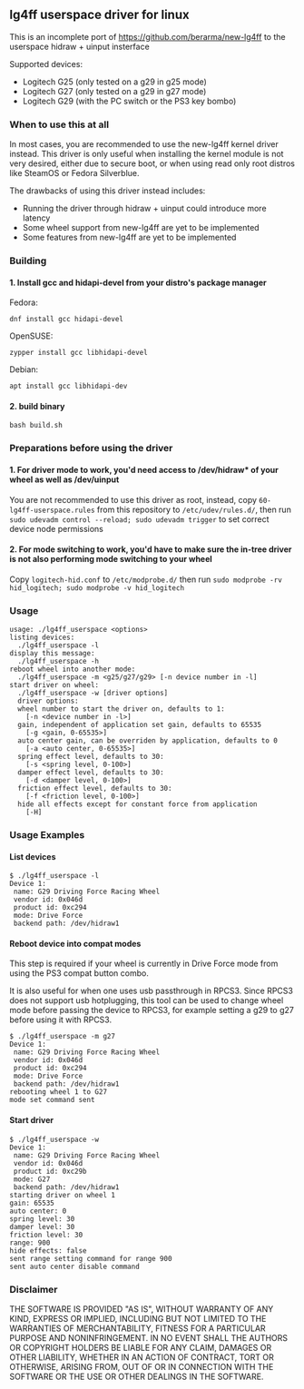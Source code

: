 ## lg4ff userspace driver for linux

This is an incomplete port of https://github.com/berarma/new-lg4ff to the userspace hidraw + uinput insterface

Supported devices:

- Logitech G25 (only tested on a g29 in g25 mode)
- Logitech G27 (only tested on a g29 in g27 mode)
- Logitech G29 (with the PC switch or the PS3 key bombo)

### When to use this at all

In most cases, you are recommended to use the new-lg4ff kernel driver instead. This driver is only useful when installing the kernel module is not very desired, either due to secure boot, or when using read only root distros like SteamOS or Fedora Silverblue.

The drawbacks of using this driver instead includes:

- Running the driver through hidraw + uinput could introduce more latency
- Some wheel support from new-lg4ff are yet to be implemented
- Some features from new-lg4ff are yet to be implemented

### Building

#### 1. Install gcc and hidapi-devel from your distro's package manager

Fedora:
```
dnf install gcc hidapi-devel
```

OpenSUSE:
```
zypper install gcc libhidapi-devel
```

Debian:
```
apt install gcc libhidapi-dev
```

#### 2. build binary
```
bash build.sh
```

### Preparations before using the driver

#### 1. For driver mode to work, you'd need access to /dev/hidraw* of your wheel as well as /dev/uinput

You are not recommended to use this driver as root, instead, copy `60-lg4ff-userspace.rules` from this repository to `/etc/udev/rules.d/`, then run `sudo udevadm control --reload; sudo udevadm trigger` to set correct device node permissions

#### 2. For mode switching to work, you'd have to make sure the in-tree driver is not also performing mode switching to your wheel

Copy `logitech-hid.conf` to `/etc/modprobe.d/` then run `sudo modprobe -rv hid_logitech; sudo modprobe -v hid_logitech`

### Usage

```
usage: ./lg4ff_userspace <options>
listing devices:
  ./lg4ff_userspace -l
display this message:
  ./lg4ff_userspace -h
reboot wheel into another mode:
  ./lg4ff_userspace -m <g25/g27/g29> [-n device number in -l]
start driver on wheel:
  ./lg4ff_userspace -w [driver options]
  driver options:
  wheel number to start the driver on, defaults to 1:
    [-n <device number in -l>]
  gain, independent of application set gain, defaults to 65535
    [-g <gain, 0-65535>]
  auto center gain, can be overriden by application, defaults to 0
    [-a <auto center, 0-65535>]
  spring effect level, defaults to 30:
    [-s <spring level, 0-100>]
  damper effect level, defaults to 30:
    [-d <damper level, 0-100>]
  friction effect level, defaults to 30:
    [-f <friction level, 0-100>]
  hide all effects except for constant force from application
    [-H]
```

### Usage Examples

#### List devices

```
$ ./lg4ff_userspace -l
Device 1:
 name: G29 Driving Force Racing Wheel
 vendor id: 0x046d
 product id: 0xc294
 mode: Drive Force
 backend path: /dev/hidraw1
```

#### Reboot device into compat modes

This step is required if your wheel is currently in Drive Force mode from using the PS3 compat button combo.

It is also useful for when one uses usb passthrough in RPCS3. Since RPCS3 does not support usb hotplugging, this tool can be used to change wheel mode before passing the device to RPCS3, for example setting a g29 to g27 before using it with RPCS3.

```
$ ./lg4ff_userspace -m g27
Device 1:
 name: G29 Driving Force Racing Wheel
 vendor id: 0x046d
 product id: 0xc294
 mode: Drive Force
 backend path: /dev/hidraw1
rebooting wheel 1 to G27
mode set command sent
```

#### Start driver

```
$ ./lg4ff_userspace -w
Device 1:
 name: G29 Driving Force Racing Wheel
 vendor id: 0x046d
 product id: 0xc29b
 mode: G27
 backend path: /dev/hidraw1
starting driver on wheel 1
gain: 65535
auto center: 0
spring level: 30
damper level: 30
friction level: 30
range: 900
hide effects: false
sent range setting command for range 900
sent auto center disable command

```

### Disclaimer

THE SOFTWARE IS PROVIDED "AS IS", WITHOUT WARRANTY OF ANY KIND, EXPRESS OR
IMPLIED, INCLUDING BUT NOT LIMITED TO THE WARRANTIES OF MERCHANTABILITY,
FITNESS FOR A PARTICULAR PURPOSE AND NONINFRINGEMENT. IN NO EVENT SHALL THE
AUTHORS OR COPYRIGHT HOLDERS BE LIABLE FOR ANY CLAIM, DAMAGES OR OTHER
LIABILITY, WHETHER IN AN ACTION OF CONTRACT, TORT OR OTHERWISE, ARISING FROM,
OUT OF OR IN CONNECTION WITH THE SOFTWARE OR THE USE OR OTHER DEALINGS IN THE
SOFTWARE.
